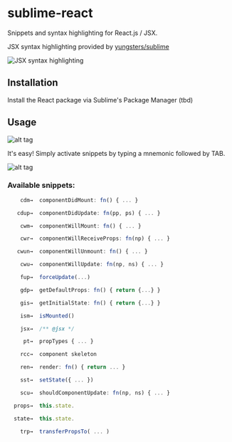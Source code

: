 # sublime-react

Snippets and syntax highlighting for React.js / JSX.

JSX syntax highlighting provided by [yungsters/sublime](https://github.com/yungsters/sublime)

![JSX syntax highlighting](https://raw.github.com/jgebhardt/sublime-react/master/docs/img/sr-jsx-out.gif)

## Installation

Install the React package via Sublime's Package Manager (tbd)

## Usage

![alt tag](https://raw.github.com/jgebhardt/sublime-react/master/docs/img/sr-rcc-out.gif)

It's easy! Simply activate snippets by typing a mnemonic followed by TAB.

![alt tag](https://raw.github.com/jgebhardt/sublime-react/master/docs/img/sr-snippets-out.gif)

### Available snippets:

```javascript
    cdm→  componentDidMount: fn() { ... }

   cdup→  componentDidUpdate: fn(pp, ps) { ... }

    cwm→  componentWillMount: fn() { ... }

    cwr→  componentWillReceiveProps: fn(np) { ... }

   cwun→  componentWillUnmount: fn() { ... }

    cwu→  componentWillUpdate: fn(np, ns) { ... }

    fup→  forceUpdate(...)

    gdp→  getDefaultProps: fn() { return {...} } 

    gis→  getInitialState: fn() { return {...} } 

    ism→  isMounted()

    jsx→  /** @jsx */

     pt→  propTypes { ... }

    rcc→  component skeleton

    ren→  render: fn() { return ... }

    sst→  setState({ ... })

    scu→  shouldComponentUpdate: fn(np, ns) { ... }

  props→  this.state.

  state→  this.state.

    trp→  transferPropsTo( ... )

